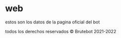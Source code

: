 # web

estos son los datos de la pagina oficial del bot

todos los derechos reservados © Brutebot 2021-2022
